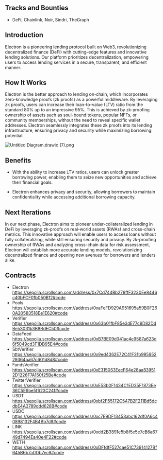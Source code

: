 ## Tracks and Bounties
- DeFi, Chainlink, Noir, Sindri, TheGraph

## Introduction
Electron is a pioneering lending protocol built on Web3, revolutionizing decentralized finance (DeFi) with cutting-edge features and innovative lending solutions. Our platform prioritizes decentralization, empowering users to access lending services in a secure, transparent, and efficient manner.

## How It Works
Electron is the better approach to lending on-chain, which incorporates zero-knowledge proofs (zk proofs) as a powerful middleware. By leveraging zk proofs, users can increase their loan-to-value (LTV) ratio from the standard 80% up to an impressive 95%. This is achieved by zk-proofing ownership of assets such as soul-bound tokens, popular NFTs, or community memberships, without the need to reveal specific wallet addresses. Electron seamlessly integrates these zk proofs into its lending infrastructure, ensuring privacy and security while maximizing borrowing potential.

![Untitled Diagram.drawio (7).png](https://cdn.dorahacks.io/static/files/18f20a4d87cb444ea3a7ffd4cbc80735.png)

## Benefits
- With the ability to increase LTV ratios, users can unlock greater borrowing power, enabling them to seize new opportunities and achieve their financial goals. 

- Electron enhances privacy and security, allowing borrowers to maintain confidentiality while accessing additional borrowing capacity. 

## Next Iterations
In our next phase, Electron aims to pioneer under-collateralized lending in DeFi by leveraging zk-proofs on real-world assets (RWAs) and cross-chain metrics. This innovative approach will enable users to access loans without fully collateralizing, while still ensuring security and privacy. By zk-proofing ownership of RWAs and analyzing cross-chain data for risk assessment, Electron will establish more accurate lending models, revolutionizing decentralized finance and opening new avenues for borrowers and lenders alike.

## Contracts
- Electron https://sepolia.scrollscan.com/address/0x7Cd744Bb278ffF3230Ee8446c40bFCF01b050B12#code
- Pools  https://sepolia.scrollscan.com//address/0xaFeFD929A951695a59B0F260A20580518Ee1E620#code
- Verifier https://sepolia.scrollscan.com//address/0x63b01fbF85e3dE77c9D82DdBe53031b3B8BdEC50#code
- DataFeed  https://sepolia.scrollscan.com//address/0xB7BE09d041ac4e9587a623d6f5049cd3F1DB95E4#code
- SbtVerifier  https://sepolia.scrollscan.com//address/0x9ed4362E72C41F31b99565229364aa67c601d8d8#code
- FundsVerifier https://sepolia.scrollscan.com//address/0xE315063EecF64e28aa839512D1226F7A150f25Be#code
- TwitterVerifier   https://sepolia.scrollscan.com//address/0xE53b0F1434C1ED35F1873Ee36C5E9be5f623C24f#code
- USDT https://sepolia.scrollscan.com//address/0xbf2F55172C547B2F211Bd5dcdbE4A3789ddd628B#code
- USDC https://sepolia.scrollscan.com//address/0xc7E9DF13453abc162df0A6c40898132F4B4Bb7d8#code
- LINK https://sepolia.scrollscan.com//address/0xdd2B3891e5b8f5e5e7cB6a6749d7494Ea40e4F22#code
- WETH https://sepolia.scrollscan.com//address/0xDFfdfF527cae51C73914127Bf645B6b7aDDb7ec6#code
